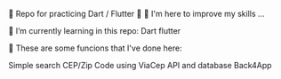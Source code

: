 💎 Repo for practicing Dart / Flutter 💎
👀 I'm here to improve my skills ...

🌱 I’m currently learning in this repo:
Dart
flutter

💞️ These are some funcions that I've done here:

Simple search CEP/Zip Code using ViaCep API and database Back4App
